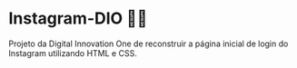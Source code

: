 # Instagram-DIO :woman_technologist:
 Projeto da Digital Innovation One de reconstruir a página inicial de login do Instagram utilizando HTML e CSS.